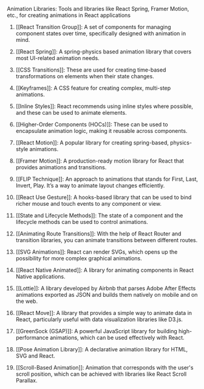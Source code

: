 Animation Libraries: Tools and libraries like React Spring, Framer Motion, etc., for creating animations in React applications

1. [[React Transition Group]]: A set of components for managing component states over time, specifically designed with animation in mind.

2. [[React Spring]]: A spring-physics based animation library that covers most UI-related animation needs.

3. [[CSS Transitions]]: These are used for creating time-based transformations on elements when their state changes.

4. [[Keyframes]]: A CSS feature for creating complex, multi-step animations.

5. [[Inline Styles]]: React recommends using inline styles where possible, and these can be used to animate elements.

6. [[Higher-Order Components (HOCs)]]: These can be used to encapsulate animation logic, making it reusable across components.

7. [[React Motion]]: A popular library for creating spring-based, physics-style animations.

8. [[Framer Motion]]: A production-ready motion library for React that provides animations and transitions.

9. [[FLIP Technique]]: An approach to animations that stands for First, Last, Invert, Play. It’s a way to animate layout changes efficiently.

10. [[React Use Gesture]]: A hooks-based library that can be used to bind richer mouse and touch events to any component or view.

11. [[State and Lifecycle Methods]]: The state of a component and the lifecycle methods can be used to control animations.

12. [[Animating Route Transitions]]: With the help of React Router and transition libraries, you can animate transitions between different routes.

13. [[SVG Animations]]: React can render SVGs, which opens up the possibility for more complex graphical animations.

14. [[React Native Animated]]: A library for animating components in React Native applications.

15. [[Lottie]]: A library developed by Airbnb that parses Adobe After Effects animations exported as JSON and builds them natively on mobile and on the web.

16. [[React Move]]: A library that provides a simple way to animate data in React, particularly useful with data visualization libraries like D3.js.

17. [[GreenSock (GSAP)]]: A powerful JavaScript library for building high-performance animations, which can be used effectively with React.

18. [[Pose Animation Library]]: A declarative animation library for HTML, SVG and React.

20. [[Scroll-Based Animation]]: Animation that corresponds with the user's scroll position, which can be achieved with libraries like React Scroll Parallax.
